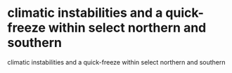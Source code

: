 # climatic instabilities and a quick-freeze within select northern and southern

climatic instabilities and a quick-freeze within select northern and southern